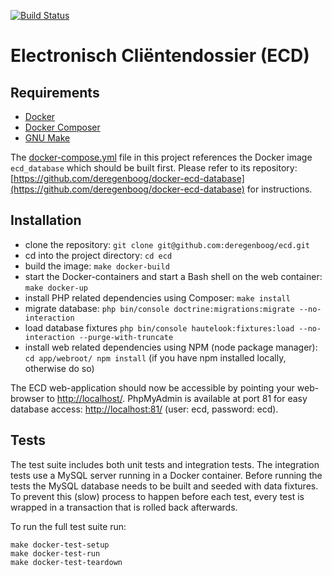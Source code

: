 [![Build Status](https://travis-ci.org/deregenboog/ecd.svg?branch=master)](https://travis-ci.org/deregenboog/ecd)

# Electronisch Cliëntendossier (ECD)

## Requirements

 - [Docker](https://docs.docker.com/)
 - [Docker Composer](https://docs.docker.com/compose/)
 - [GNU Make](https://www.gnu.org/software/make/)

The [docker-compose.yml](docker-compose.yml) file in this project references the Docker image `ecd_database` which should be built first. Please refer to its repository: [https://github.com/deregenboog/docker-ecd-database](https://github.com/deregenboog/docker-ecd-database) for instructions.

## Installation

 - clone the repository: `git clone git@github.com:deregenboog/ecd.git`
 - cd into the project directory: `cd ecd`
 - build the image: `make docker-build`
 - start the Docker-containers and start a Bash shell on the web container: `make docker-up`
 - install PHP related dependencies using Composer: `make install`
 - migrate database: `php bin/console doctrine:migrations:migrate --no-interaction`
 - load database fixtures `php bin/console hautelook:fixtures:load --no-interaction --purge-with-truncate`
 - install web related dependencies using NPM (node package manager): `cd app/webroot/ npm install` (if you have npm installed locally, otherwise do so)

The ECD web-application should now be accessible by pointing your web-browser to [http://localhost/](http://localhost/). PhpMyAdmin is available at port 81 for easy database access: [http://localhost:81/](http://localhost:81/) (user: ecd, password: ecd).

## Tests

The test suite includes both unit tests and integration tests. The integration tests use a MySQL server running in a Docker container. Before running the tests the MySQL database needs to be built and seeded with data fixtures. To prevent this (slow) process to happen before each test, every test is wrapped in a transaction that is rolled back afterwards.

To run the full test suite run:

```
make docker-test-setup
make docker-test-run
make docker-test-teardown
```
